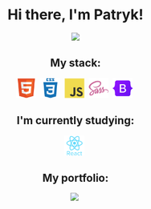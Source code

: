 ### <h1 align="center">Hi there, I'm Patryk!</h1>

<div align="center">
  <img src="https://media.giphy.com/media/jdPMeyv9rn0hZHh8n9/giphy.gif" width="300"/>
</div>

<div align="center">
<div align="center">
  <h2>My stack:</h2>
    <div>
     <img src="https://github.com/devicons/devicon/blob/master/icons/html5/html5-original.svg" title="HTML5" alt="HTML" width="40" height="40"/>&nbsp;
     <img src="https://github.com/devicons/devicon/blob/master/icons/css3/css3-plain-wordmark.svg"  title="CSS3" alt="CSS" width="40" height="40"/>&nbsp;
     <img src="https://github.com/devicons/devicon/blob/master/icons/javascript/javascript-original.svg" title="JavaScript" alt="JavaScript" width="40"       height="40"/>&nbsp;
      <img src="https://github.com/devicons/devicon/blob/master/icons/sass/sass-original.svg"  title="SASS" alt="SASS" width="40" height="40"/>&nbsp; 
      <img src="https://github.com/devicons/devicon/blob/master/icons/bootstrap/bootstrap-original.svg"  title="SASS" alt="SASS" width="40" height="40"/>&nbsp; 
    </div>
</div>

<div align="center">
  <h2>I'm currently studying:</h2>
    <div>
     <img src="https://github.com/devicons/devicon/blob/master/icons/react/react-original-wordmark.svg" title="React" alt="React" width="40" height="40"/>&nbsp;
    </div>
</div>

<div align="center">
  <h2>My portfolio:</h2>
  <img src="https://cdn-icons-png.flaticon.com/512/5578/5578703.png" width="200"/>&nbsp;
</div>


</div>


